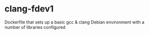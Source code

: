 # clang-fdev1
Dockerfile that sets up a basic gcc &amp; clang Debian environment with a number of libraries configured
